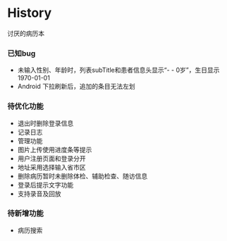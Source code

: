 # History
讨厌的病历本

### 已知bug
- 未输入性别、年龄时，列表subTitle和患者信息头显示“- - 0岁”，生日显示1970-01-01
- Android 下拉刷新后，追加的条目无法左划


### 待优化功能
- 退出时删除登录信息
- 记录日志
- 管理功能
- 图片上传使用进度条等提示
- 用户注册页面和登录分开
- 地址采用选择输入省市区
- 删除病历暂时未删除体检、辅助检查、随访信息
- 登录后提示文字功能
- 支持录音及回放


### 待新增功能
- 病历搜索
